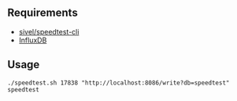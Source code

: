 ## Requirements

- [sivel/speedtest-cli](https://github.com/sivel/speedtest-cli)
- [InfluxDB](https://www.influxdata.com)

## Usage

```
./speedtest.sh 17838 "http://localhost:8086/write?db=speedtest" speedtest
```

